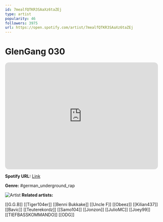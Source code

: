 ```yaml
---
id: 7mealfQTKR3SAaXz6taZEj
type: artist
popularity: 46
followers: 3975
url: https://open.spotify.com/artist/7mealfQTKR3SAaXz6taZEj
---
```

# GlenGang 030

<iframe style="border-radius:12px" src="https://open.spotify.com/embed/artist/7mealfQTKR3SAaXz6taZEj" width="100%" height="352" frameBorder="0" allowfullscreen="" allow="autoplay; clipboard-write; encrypted-media; fullscreen; picture-in-picture" loading="lazy"></iframe>

**Spotify URL:** [Link](https://open.spotify.com/artist/7mealfQTKR3SAaXz6taZEj)

**Genre:**  #german_underground_rap

![Artist](https://i.scdn.co/image/ab6761610000e5eb068994259099b82bb4f6cbc0)
**Related artists:**

[[G.G.B]]
[[Tiger104er]]
[[Benni Bukkake]]
[[Uncle F]]
[[Obeez]]
[[Kilian437]]
[[Bavic]]
[[Teuterekordz]]
[[Samo104]]
[[Jonzon]]
[[JulioMC]]
[[Joey99]]
[[TIEFBASSKOMMANDO]]
[[ODG]]
